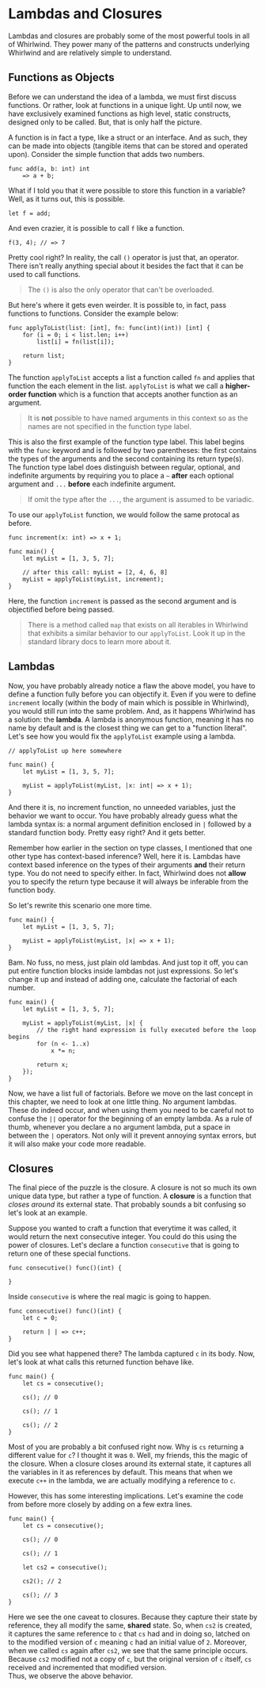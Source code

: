 # Lambdas and Closures

Lambdas and closures are probably some of the most powerful tools in all
of Whirlwind.  They power many of the patterns and constructs underlying Whirlwind
and are relatively simple to understand.

## Functions as Objects

Before we can understand the idea of a lambda, we must first discuss functions.
Or rather, look at functions in a unique light.  Up until now, we have exclusively
examined functions as high level, static constructs, designed only to be called.
But, that is only half the picture.

A function is in fact a type, like a struct or an interface.  And as such, they
can be made into objects (tangible items that can be stored and operated upon).
Consider the simple function that adds two numbers.

    func add(a, b: int) int
        => a + b;

What if I told you that it were possible to store this function in a variable?  Well,
as it turns out, this is possible.

    let f = add;

And even crazier, it is possible to call `f` like a function.

    f(3, 4); // => 7

Pretty cool right?  In reality, the call `()` operator is just that, an operator.
There isn't really anything special about it besides the fact that it can be used to
call functions.

> The `()` is also the only operator that can't be overloaded.

But here's where it gets even weirder.  It is possible to, in fact, pass functions
to functions.  Consider the example below:

    func applyToList(list: [int], fn: func(int)(int)) [int] {
        for (i = 0; i < list.len; i++)
            list[i] = fn(list[i]);

        return list;
    }

The function `applyToList` accepts a list a function called `fn` and applies that function
the each element in the list.  `applyToList` is what we call a **higher-order function** which
is a function that accepts another function as an argument.

> It is **not** possible to have named arguments in this context so as the names
> are not specified in the function type label.

This is also the first example of the function type label.  This label begins with the `func`
keyword and is followed by two parentheses: the first contains the types of the arguments and the
second containing its return type(s).  The function type label does distinguish between regular,
optional, and indefinite arguments by requiring you to place a `~` **after** each optional argument
and `...` **before** each indefinite argument.

> If omit the type after the `...`, the argument is assumed to be variadic.

To use our `applyToList` function, we would follow the same protocal as before.

    func increment(x: int) => x + 1;

    func main() {
        let myList = [1, 3, 5, 7];

        // after this call: myList = [2, 4, 6, 8]
        myList = applyToList(myList, increment);
    }

Here, the function `increment` is passed as the second argument and is objectified before being
passed.

> There is a method called `map` that exists on all iterables in Whirlwind that exhibits a similar
> behavior to our `applyToList`.  Look it up in the standard library docs to learn more about it.

## Lambdas

Now, you have probably already notice a flaw the above model, you have to define a function fully
before you can objectify it.  Even if you were to define `increment` locally (within the body of main
which is possible in Whirlwind), you would still run into the same problem.  And, as it happens Whirlwind
has a solution: the **lambda**.  A lambda is anonymous function, meaning it has no name by default and is
the closest thing we can get to a "function literal".  Let's see how you would fix the `applyToList` example
using a lambda.

    // applyToList up here somewhere

    func main() {
        let myList = [1, 3, 5, 7];

        myList = applyToList(myList, |x: int| => x + 1);
    }

And there it is, no increment function, no unneeded variables, just the behavior we want to occur.  You have probably
already guess what the lambda syntax is: a normal argument definition enclosed in `|` followed by a standard function
body.  Pretty easy right?  And it gets better.

Remember how earlier in the section on type classes, I mentioned that one other type has context-based inference?  Well,
here it is.  Lambdas have context based inference on the types of their arguments **and** their return type.  You do not need
to specify either.  In fact, Whirlwind does not **allow** you to specify the return type because it will always be inferable
from the function body.

So let's rewrite this scenario one more time.

    func main() {
        let myList = [1, 3, 5, 7];

        myList = applyToList(myList, |x| => x + 1);
    }

Bam.  No fuss, no mess, just plain old lambdas.  And just top it off, you can put entire function blocks inside lambdas
not just expressions.  So let's change it up and instead of adding one, calculate the factorial of each number.

    func main() {
        let myList = [1, 3, 5, 7];

        myList = applyToList(myList, |x| {
            // the right hand expression is fully executed before the loop begins
            for (n <- 1..x)
                x *= n;

            return x;
        });
    }

Now, we have a list full of factorials.  Before we move on the last concept in this chapter, we need to look at
one little thing.  No argument lambdas.  These do indeed occur, and when using them you need to be careful not
to confuse the `||` operator for the beginning of an empty lambda.  As a rule of thumb, whenever you declare a
no argument lambda, put a space in between the `|` operators.  Not only will it prevent annoying syntax errors, but
it will also make your code more readable.

## Closures

The final piece of the puzzle is the closure.  A closure is not so much its own unique data type, but rather
a type of function.  A **closure** is a function that *closes around* its external state.  That probably sounds
a bit confusing so let's look at an example.

Suppose you wanted to craft a function that everytime it was called, it would return the next consecutive integer.
You could do this using the power of closures.  Let's declare a function `consecutive` that is going to return
one of these special functions.

    func consecutive() func()(int) {

    }

Inside `consecutive` is where the real magic is going to happen.

    func consecutive() func()(int) {
        let c = 0;

        return | | => c++;
    }

Did you see what happened there?  The lambda captured `c` in its body.  Now, let's look at what calls this returned
function behave like.

    func main() {
        let cs = consecutive();

        cs(); // 0

        cs(); // 1

        cs(); // 2
    }

Most of you are probably a bit confused right now.  Why is `cs` returning a different value for `c`?  I thought it was
`0`.  Well, my friends, this the magic of the closure.  When a closure closes around its external state, it captures all
the variables in it as references by default.  This means that when we execute `c++` in the lambda, we are actually modifying
a reference to `c`.

However, this has some interesting implications.  Let's examine the code from before more closely by adding on a few extra lines.

    func main() {
        let cs = consecutive();

        cs(); // 0

        cs(); // 1

        let cs2 = consecutive();

        cs2(); // 2

        cs(); // 3
    }

Here we see the one caveat to closures.  Because they capture their state by reference, they all modify the same, **shared** state.
So, when `cs2` is created, it captures the same reference to `c` that `cs` had and in doing so, latched on to the modified version of `c`
meaning `c` had an initial value of `2`.  Moreover, when we called `cs` again after `cs2`, we see that the same principle occurs.  Because
`cs2` modified not a copy of `c`, but the original version of `c` itself, `cs` received and incremented that modified version.  
Thus, we observe the above behavior.
